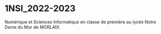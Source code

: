 # 1NSI_2022-2023
Numérique et Sciences Informatique en classe de première au lycée Notre Dame du Mur de MORLAIX.
